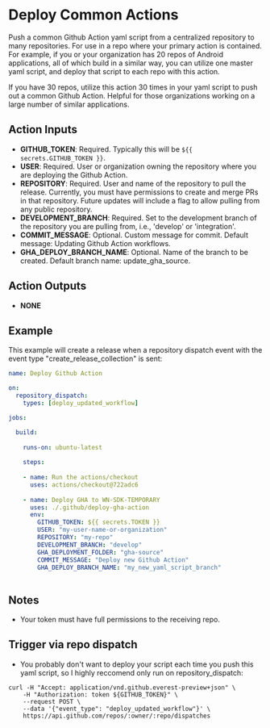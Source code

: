 # Deploy Common Actions
Push a common Github Action yaml script from a centralized repository to many repositories. For use in a repo where your primary action is contained. For example, if you or your organization has 20 repos of Android applications, all of which build in a similar way, you can utilize one master yaml script, and deploy that script to each repo with this action.

If you have 30 repos, utilize this action 30 times in your yaml script to push out a common Github Action. Helpful for those organizations working on a large number of similar applications.


## Action Inputs
- **GITHUB_TOKEN**: Required. Typically this will be `${{ secrets.GITHUB_TOKEN }}`.
- **USER**: Required. User or organization owning the repository where you are deploying the Github Action.
- **REPOSITORY**: Required. User and name of the repository to pull the release. Currently, you must have permissions to create and merge PRs in that repository. Future updates will include a flag to allow pulling from any public repository.
- **DEVELOPMENT_BRANCH**: Required. Set to the development branch of the repository you are pulling from, i.e., 'develop' or 'integration'.
- **COMMIT_MESSAGE**: Optional. Custom message for commit. Default message: Updating Github Action workflows.
- **GHA_DEPLOY_BRANCH_NAME**: Optional. Name of the branch to be created. Default branch name: update_gha_source.

## Action Outputs
- **NONE**


## Example
This example will create a release when a repository dispatch event with the event type "create_release_collection" is sent:

```yml
name: Deploy Github Action

on:
  repository_dispatch:
    types: [deploy_updated_workflow]

jobs:

  build:
  
    runs-on: ubuntu-latest
    
    steps:
    
    - name: Run the actions/checkout
      uses: actions/checkout@722adc6
      
    - name: Deploy GHA to WN-SDK-TEMPORARY
      uses: ./.github/deploy-gha-action
      env:
        GITHUB_TOKEN: ${{ secrets.TOKEN }}
        USER: "my-user-name-or-organization"
        REPOSITORY: "my-repo"
        DEVELOPMENT_BRANCH: "develop"
        GHA_DEPLOYMENT_FOLDER: "gha-source"
        COMMIT_MESSAGE: "Deploy new Github Action"
        GHA_DEPLOY_BRANCH_NAME: "my_new_yaml_script_branch"
    
```

## Notes
- Your token must have full permissions to the receiving repo. 


## Trigger via repo dispatch
- You probably don't want to deploy your script each time you push this yaml script, so I highly reccomend only run on repository_dispatch:
```
curl -H "Accept: application/vnd.github.everest-preview+json" \
    -H "Authorization: token ${GITHUB_TOKEN}" \
    --request POST \
    --data '{"event_type": "deploy_updated_workflow"}' \
    https://api.github.com/repos/:owner/:repo/dispatches
```  
